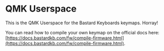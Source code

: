 # QMK Userspace

This is the QMK Userspace for the Bastard Keyboards keymaps. Horray!

You can read how to compile your own keymap on the official docs here: [https://docs.bastardkb.com/fw/compile-firmware.html](https://docs.bastardkb.com/fw/compile-firmware.html).
